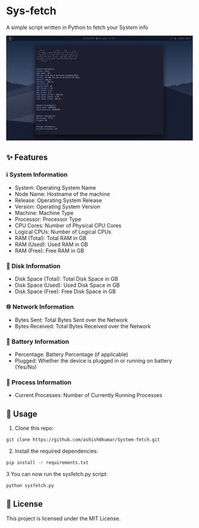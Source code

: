 # Sys-fetch
A simple script written in Python to fetch your System info

![script output](Sysfetch.png)

## ✨ Features
### ℹ️ System Information

- System: Operating System Name
- Node Name: Hostname of the machine
- Release: Operating System Release
- Version: Operating System Version
- Machine: Machine Type
- Processor: Processor Type
- CPU Cores: Number of Physical CPU Cores
- Logical CPUs: Number of Logical CPUs
- RAM (Total): Total RAM in GB
- RAM (Used): Used RAM in GB
- RAM (Free): Free RAM in GB

### 💽 Disk Information

- Disk Space (Total): Total Disk Space in GB
- Disk Space (Used): Used Disk Space in GB
- Disk Space (Free): Free Disk Space in GB

### 🌐 Network Information

- Bytes Sent: Total Bytes Sent over the Network
- Bytes Received: Total Bytes Received over the Network

### 🔋 Battery Information

- Percentage: Battery Percentage (if applicable)
- Plugged: Whether the device is plugged in or running on battery (Yes/No)

### 🔄 Process Information

- Current Processes: Number of Currently Running Processes


## 🚀 Usage

1. Clone this repo:
```bash
git clone https://github.com/ashish0kumar/System-fetch.git
```
  
2. Install the required dependencies:
```bash
pip install -r requirements.txt
```

3 You can now run the sysfetch.py script:
```bash
python sysfetch.py
```

## 📜 License
This project is licensed under the MIT License.
